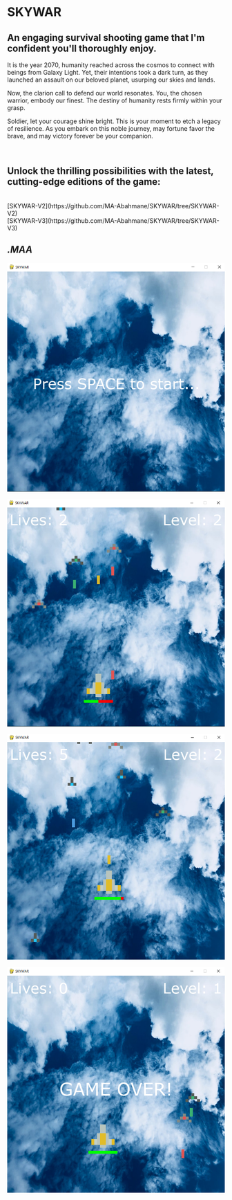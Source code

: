 # SKYWAR

## An engaging survival shooting game that I'm confident you'll thoroughly enjoy.

It is the year 2070, humanity reached across the cosmos to connect with beings from Galaxy Light. Yet, their intentions took a dark turn, as they launched an assault on our beloved planet, usurping our skies and lands.

Now, the clarion call to defend our world resonates. You, the chosen warrior, embody our finest. The destiny of humanity rests firmly within your grasp.

Soldier, let your courage shine bright. This is your moment to etch a legacy of resilience. As you embark on this noble journey, may fortune favor the brave, and may victory forever be your companion.

<br/>

**Unlock the thrilling possibilities with the latest, cutting-edge editions of the game:**
---
<br/>
[SKYWAR-V2](https://github.com/MA-Abahmane/SKYWAR/tree/SKYWAR-V2)
<br/>
[SKYWAR-V3](https://github.com/MA-Abahmane/SKYWAR/tree/SKYWAR-V3)

*.MAA*
---

![img](https://github.com/MA-Abahmane/SKYWAR/blob/main/Images/startGame.png)

![img](https://github.com/MA-Abahmane/SKYWAR/blob/main/Images/inGame1.png)

![img](https://github.com/MA-Abahmane/SKYWAR/blob/main/Images/inGame2.png)

![img](https://github.com/MA-Abahmane/SKYWAR/blob/main/Images/endGame.png)
